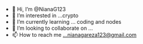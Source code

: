 - 👋 Hi, I’m @NianaG123
- 👀 I’m interested in ...crypto
- 🌱 I’m currently learning ... coding and nodes
- 💞️ I’m looking to collaborate on ...
- 📫 How to reach me ...nianagareza123@gmail.com

<!---
NianaG123/NianaG123 is a ✨ special ✨ repository because its `README.md` (this file) appears on your GitHub profile.
You can click the Preview link to take a look at your changes.
--->
